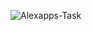 
![Alexapps-Task](https://github.com/AbdelwahabTop/alexapps-task/assets/106881684/9e62597b-6b60-48d5-8793-72f854fb3455)

